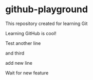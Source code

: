 # github-playground
This repository created for learning Git

Learning GitHub is cool!

Test another line

and third

add new line

Wait for new feature
